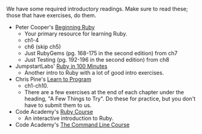 We have some required introductory readings. Make sure to read these;
those that have exercises, do them.

* Peter Cooper's [Beginning Ruby](http://beginningruby.org/)
    * Your primary resource for learning Ruby.
    * ch1-4
    * ch6 (skip ch5)
    * Just RubyGems (pg. 168-175 in the second edition) from ch7
    * Just Testing (pg. 192-196 in the second edition) from ch8
* JumpstartLabs' [Ruby in 100 Minutes][ruby-in-100-min]
    * Another intro to Ruby with a lot of good intro exercises.
* Chris Pine's [Learn to Program][chris-pine]
    * ch1-ch10.
    * There are a few exercises at the end of each chapter under the
      heading, "A Few Things to Try". Do these for practice, but you
      don't have to submit them to us.
* Code Academy's [Ruby Course][ruby-course]
    * An interactive introduction to Ruby.
* Code Academy's [The Command Line Course][codeacademy-cli]

[ruby-in-100-min]: http://tutorials.jumpstartlab.com/projects/ruby_in_100_minutes.html
[chris-pine]: https://pine.fm/LearnToProgram/
[ruby-course]: https://www.codecademy.com/learn/ruby
[codeacademy-cli]: https://www.codecademy.com/learn/learn-the-command-line
